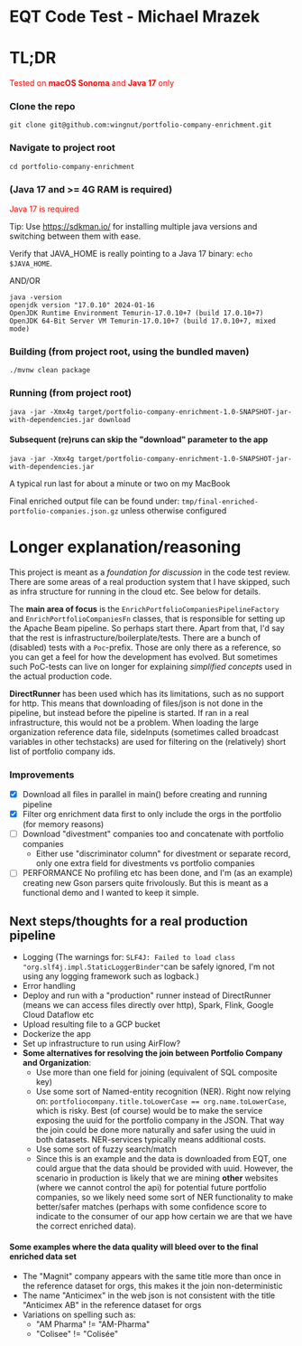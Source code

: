 # EQT Code Test - Michael Mrazek

# TL;DR
<span style="color:red">Tested on **macOS Sonoma** and **Java 17** only</span>

### Clone the repo
```
git clone git@github.com:wingnut/portfolio-company-enrichment.git
```

### Navigate to project root
```
cd portfolio-company-enrichment
```

### (Java 17 and >= 4G RAM is required)
<span style="color:red">Java 17 is required</span>

Tip: Use https://sdkman.io/ for installing multiple java versions and switching between them with ease.

Verify that JAVA_HOME is really pointing to a Java 17 binary: `echo $JAVA_HOME`.

AND/OR

```
java -version
openjdk version "17.0.10" 2024-01-16
OpenJDK Runtime Environment Temurin-17.0.10+7 (build 17.0.10+7)
OpenJDK 64-Bit Server VM Temurin-17.0.10+7 (build 17.0.10+7, mixed mode)
```



### Building (from project root, using the bundled maven)
```
./mvnw clean package
```

### Running (from project root)
```
java -jar -Xmx4g target/portfolio-company-enrichment-1.0-SNAPSHOT-jar-with-dependencies.jar download
```
#### Subsequent (re)runs can skip the "download" parameter to the app
```
java -jar -Xmx4g target/portfolio-company-enrichment-1.0-SNAPSHOT-jar-with-dependencies.jar
```
A typical run last for about a minute or two on my MacBook

Final enriched output file can be found under: `tmp/final-enriched-portfolio-companies.json.gz` unless otherwise configured

# Longer explanation/reasoning
This project is meant as a *foundation for discussion* in the code test review. There are some areas of a real production system that I have skipped, such as infra structure for running in the cloud etc. See below for details.

The **main area of focus** is the `EnrichPortfolioCompaniesPipelineFactory` and `EnrichPortfolioCompaniesFn` classes, that is responsible for setting up the Apache Beam pipeline. So perhaps start there. Apart from that, I'd say that the rest is infrastructure/boilerplate/tests.
There are a bunch of (disabled) tests with a `Poc`-prefix. Those are only there as a reference, so you can get a feel for how the development has evolved. But sometimes such PoC-tests can live on longer for explaining *simplified concepts* used in the actual production code.

**DirectRunner** has been used which has its limitations, such as no support for http. This means that downloading of files/json is not done in the pipeline, but instead before the pipeline is started.
If ran in a real infrastructure, this would not be a problem. When loading the large organization reference data file, sideInputs (sometimes called broadcast variables in other techstacks) are used for filtering on the (relatively) short list of portfolio company ids.


### Improvements
- [X] Download all files in parallel in main() before creating and running pipeline
- [X] Filter org enrichment data first to only include the orgs in the portfolio (for memory reasons)
- [ ] Download "divestment" companies too and concatenate with portfolio companies
  - Either use "discriminator column" for divestment or separate record, only one extra field for divestments vs portfolio companies
- [ ] PERFORMANCE No profiling etc has been done, and I'm (as an example) creating new Gson parsers quite frivolously. But this is meant as a functional demo and I wanted to keep it simple.

## Next steps/thoughts for a real production pipeline
- Logging (The warnings for: `SLF4J: Failed to load class "org.slf4j.impl.StaticLoggerBinder"`can be safely ignored, I'm not using any logging framework such as logback.)
- Error handling
- Deploy and run with a "production" runner instead of DirectRunner (means we can access files directly over http), Spark, Flink, Google Cloud Dataflow etc 
- Upload resulting file to a GCP bucket
- Dockerize the app
- Set up infrastructure to run using AirFlow?
- **Some alternatives for resolving the join between Portfolio Company and Organization**:
  - Use more than one field for joining (equivalent of SQL composite key)
  - Use some sort of Named-entity recognition (NER). Right now relying on: `portfoliocompany.title.toLowerCase == org.name.toLowerCase`, which is risky. Best (of course) would be to make the service exposing the uuid for the portfolio company in the JSON. That way the join could be done more naturally and safer using the uuid in both datasets. NER-services typically means additional costs.
  - Use some sort of fuzzy search/match
  - Since this is an example and the data is downloaded from EQT, one could argue that the data should be provided with uuid. However, the scenario in production is likely that we are mining **other** websites (where we cannot control the api) for potential future portfolio companies, so we likely need some sort of NER functionality to make better/safer matches (perhaps with some confidence score to indicate to the consumer of our app how certain we are that we have the correct enriched data).

#### Some examples where the data quality will bleed over to the final enriched data set
- The "Magnit" company appears with the same title more than once in the reference dataset for orgs, this makes it the join non-deterministic
- The name "Anticimex" in the web json is not consistent with the title "Anticimex AB" in the reference dataset for orgs
- Variations on spelling such as:
  - "AM Pharma" != "AM-Pharma"
  - "Colisee" != "Colisée"


